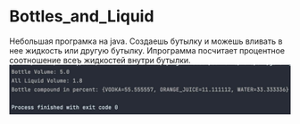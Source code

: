 # Bottles_and_Liquid
Небольшая програмка на java. Создаешь бутылку и можешь вливать в нее жидкость или другую бутылку.  Ипрограмма посчитает процентное соотношение всеъ жидкостей внутри бутылки.
![](console_output.jpg)
